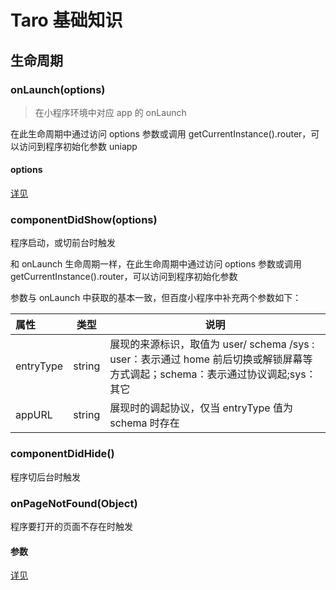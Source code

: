 # Taro 基础知识

## 生命周期

### onLaunch(options)

> 在小程序环境中对应 app 的 onLaunch

在此生命周期中通过访问 options 参数或调用 getCurrentInstance().router，可以访问到程序初始化参数 uniapp

#### options

[详见](https://taro-docs.jd.com/taro/docs/react#%E5%8F%82%E6%95%B0)

### componentDidShow(options)

程序启动，或切前台时触发

和 onLaunch 生命周期一样，在此生命周期中通过访问 options 参数或调用 getCurrentInstance().router，可以访问到程序初始化参数

参数与 onLaunch 中获取的基本一致，但百度小程序中补充两个参数如下：

| 属性      | 类型   | 说明                                                                                                                            |
| :-------- | ------ | ------------------------------------------------------------------------------------------------------------------------------- |
| entryType | string | 展现的来源标识，取值为 user/ schema /sys : user：表示通过 home 前后切换或解锁屏幕等方式调起；schema：表示通过协议调起;sys：其它 |
| appURL    | string | 展现时的调起协议，仅当 entryType 值为 schema 时存在                                                                             |

### componentDidHide()

程序切后台时触发

### onPageNotFound(Object)

程序要打开的页面不存在时触发

#### 参数

[详见](https://taro-docs.jd.com/taro/docs/react#%E5%8F%82%E6%95%B0-1)

